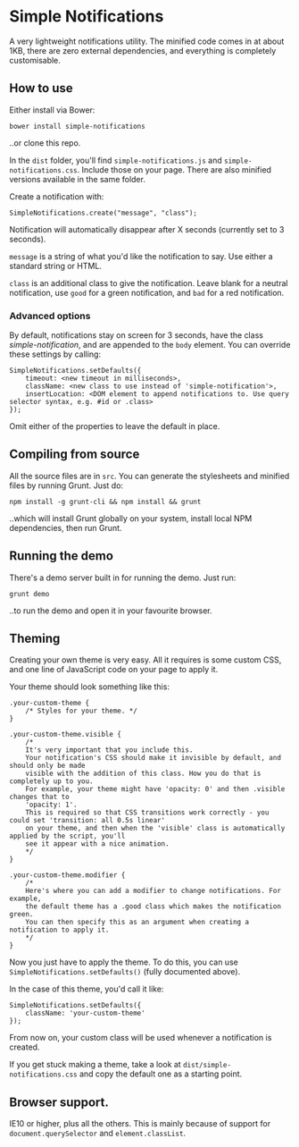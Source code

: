# Simple Notifications

A very lightweight notifications utility. The minified code comes in at about 1KB, there
are zero external dependencies, and everything is completely customisable.

## How to use

Either install via Bower:

```
bower install simple-notifications
```

..or clone this repo.

In the `dist` folder, you'll find `simple-notifications.js` and `simple-notifications.css`. Include those on your page. There are also
minified versions available in the same folder.

Create a notification with:

```
SimpleNotifications.create("message", "class");
```

Notification will automatically disappear after X seconds (currently set to 3 seconds).

`message` is a string of what you'd like the notification to say. Use either a standard string or HTML.

`class` is an additional class to give the notification. Leave blank for a neutral notification, use `good` for a green notification, and `bad` for a red notification.

### Advanced options

By default, notifications stay on screen for 3 seconds, have the class *simple-notification*, and are appended to the `body` element. You can override these settings by calling:

```
SimpleNotifications.setDefaults({
    timeout: <new timeout in milliseconds>,
    className: <new class to use instead of 'simple-notification'>,
    insertLocation: <DOM element to append notifications to. Use query selector syntax, e.g. #id or .class>
});
```

Omit either of the properties to leave the default in place.

## Compiling from source

All the source files are in `src`. You can generate the stylesheets and minified files by running Grunt. Just do:

```
npm install -g grunt-cli && npm install && grunt
```

..which will install Grunt globally on your system, install local NPM dependencies, then run Grunt.

## Running the demo

There's a demo server built in for running the demo. Just run:

```
grunt demo
```

..to run the demo and open it in your favourite browser.

## Theming

Creating your own theme is very easy. All it requires is some custom CSS, and one line of JavaScript code on your page to apply it.

Your theme should look something like this:

```
.your-custom-theme {
    /* Styles for your theme. */
}

.your-custom-theme.visible {
    /* 
    It's very important that you include this.
    Your notification's CSS should make it invisible by default, and should only be made
    visible with the addition of this class. How you do that is completely up to you.
    For example, your theme might have 'opacity: 0' and then .visible changes that to
    'opacity: 1'.
    This is required so that CSS transitions work correctly - you could set 'transition: all 0.5s linear'
    on your theme, and then when the 'visible' class is automatically applied by the script, you'll
    see it appear with a nice animation.
    */
}

.your-custom-theme.modifier {
    /* 
    Here's where you can add a modifier to change notifications. For example,
    the default theme has a .good class which makes the notification green.
    You can then specify this as an argument when creating a notification to apply it.
    */
}
```

Now you just have to apply the theme. To do this, you can use `SimpleNotifications.setDefaults()` (fully documented above).

In the case of this theme, you'd call it like:

```
SimpleNotifications.setDefaults({
    className: 'your-custom-theme'
});
```

From now on, your custom class will be used whenever a notification is created.

If you get stuck making a theme, take a look at `dist/simple-notifications.css` and copy the default one as a starting point.

## Browser support.

IE10 or higher, plus all the others. This is mainly because of support for `document.querySelector` and `element.classList`. 